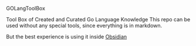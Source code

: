 

GOLangToolBox

Tool Box of Created and Curated Go Language Knowledge
This repo can be used without any special tools, since everything is in markdown.

But the best experience is using it inside [Obsidian](https://obsidian.md/)
